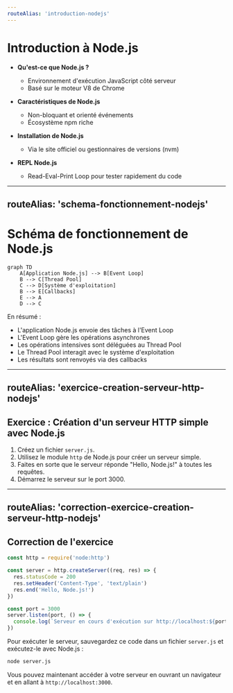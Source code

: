 ```yaml
---
routeAlias: 'introduction-nodejs'
---
```


# Introduction à Node.js

- **Qu'est-ce que Node.js ?**
  - Environnement d'exécution JavaScript côté serveur
  - Basé sur le moteur V8 de Chrome

- **Caractéristiques de Node.js**
  - Non-bloquant et orienté événements
  - Écosystème npm riche

- **Installation de Node.js**
  - Via le site officiel ou gestionnaires de versions (nvm)

- **REPL Node.js**
  - Read-Eval-Print Loop pour tester rapidement du code

---
routeAlias: 'schema-fonctionnement-nodejs'
---

# Schéma de fonctionnement de Node.js

```mermaid
graph TD
    A[Application Node.js] --> B[Event Loop]
    B --> C[Thread Pool]
    C --> D[Système d'exploitation]
    B --> E[Callbacks]
    E --> A
    D --> C
```

En résumé :

- L'application Node.js envoie des tâches à l'Event Loop
- L'Event Loop gère les opérations asynchrones
- Les opérations intensives sont déléguées au Thread Pool
- Le Thread Pool interagit avec le système d'exploitation
- Les résultats sont renvoyés via des callbacks

---
routeAlias: 'exercice-creation-serveur-http-nodejs'
---

## Exercice : Création d'un serveur HTTP simple avec Node.js

1. Créez un fichier `server.js`.
2. Utilisez le module `http` de Node.js pour créer un serveur simple.
3. Faites en sorte que le serveur réponde "Hello, Node.js!" à toutes les requêtes.
4. Démarrez le serveur sur le port 3000.

---
routeAlias: 'correction-exercice-creation-serveur-http-nodejs'
---

## Correction de l'exercice

```javascript
const http = require('node:http')

const server = http.createServer((req, res) => {
  res.statusCode = 200
  res.setHeader('Content-Type', 'text/plain')
  res.end('Hello, Node.js!')
})

const port = 3000
server.listen(port, () => {
  console.log(`Serveur en cours d'exécution sur http://localhost:${port}/`)
})
```

Pour exécuter le serveur, sauvegardez ce code dans un fichier `server.js` et exécutez-le avec Node.js :

```bash
node server.js
```

Vous pouvez maintenant accéder à votre serveur en ouvrant un navigateur et en allant à `http://localhost:3000`.
